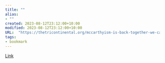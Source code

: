 ```yaml
---
title: ""
alias:
- ""
created: 2023-08-12T23:12:00+10:00
modified: 2023-08-12T23:12:00+10:00
URL:  "https://thetricontinental.org/mccarthyism-is-back-together-we-can-stop-it/"
tags:
- bookmark
---
```


> 

[Link](https://thetricontinental.org/mccarthyism-is-back-together-we-can-stop-it/)

